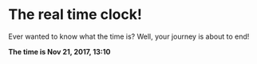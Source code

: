 # The real time clock!

Ever wanted to know what the time is? Well, your journey is about to end!

**The time is Nov 21, 2017, 13:10**
